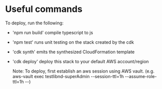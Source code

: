 # Useful commands

To deploy, run the following:
 * 'npm run build'   compile typescript to js
 * 'npm test'        runs unit testing on the stack created by the cdk
 * 'cdk synth'       emits the synthesized CloudFormation template
 * 'cdk deploy'      deploy this stack to your default AWS account/region

    Note:  To deploy, first establish an aws session using AWS vault.
      (e.g.  aws-vault exec testlibnd-superAdmin --session-ttl=1h --assume-role-ttl=1h --)
